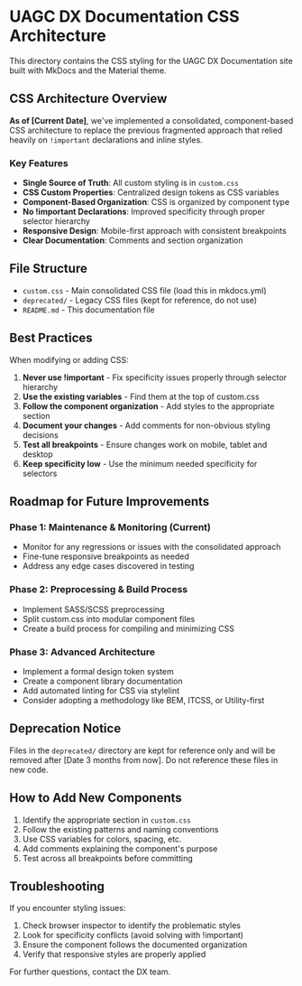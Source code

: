 # UAGC DX Documentation CSS Architecture

This directory contains the CSS styling for the UAGC DX Documentation site built with MkDocs and the Material theme.

## CSS Architecture Overview

**As of [Current Date]**, we've implemented a consolidated, component-based CSS architecture to replace the previous fragmented approach that relied heavily on `!important` declarations and inline styles.

### Key Features

- **Single Source of Truth**: All custom styling is in `custom.css`
- **CSS Custom Properties**: Centralized design tokens as CSS variables
- **Component-Based Organization**: CSS is organized by component type
- **No !important Declarations**: Improved specificity through proper selector hierarchy
- **Responsive Design**: Mobile-first approach with consistent breakpoints
- **Clear Documentation**: Comments and section organization

## File Structure

- `custom.css` - Main consolidated CSS file (load this in mkdocs.yml)
- `deprecated/` - Legacy CSS files (kept for reference, do not use)
- `README.md` - This documentation file

## Best Practices

When modifying or adding CSS:

1. **Never use !important** - Fix specificity issues properly through selector hierarchy
2. **Use the existing variables** - Find them at the top of custom.css
3. **Follow the component organization** - Add styles to the appropriate section
4. **Document your changes** - Add comments for non-obvious styling decisions
5. **Test all breakpoints** - Ensure changes work on mobile, tablet and desktop
6. **Keep specificity low** - Use the minimum needed specificity for selectors

## Roadmap for Future Improvements

### Phase 1: Maintenance & Monitoring (Current)
- Monitor for any regressions or issues with the consolidated approach
- Fine-tune responsive breakpoints as needed
- Address any edge cases discovered in testing

### Phase 2: Preprocessing & Build Process
- Implement SASS/SCSS preprocessing
- Split custom.css into modular component files
- Create a build process for compiling and minimizing CSS

### Phase 3: Advanced Architecture
- Implement a formal design token system
- Create a component library documentation
- Add automated linting for CSS via stylelint
- Consider adopting a methodology like BEM, ITCSS, or Utility-first

## Deprecation Notice

Files in the `deprecated/` directory are kept for reference only and will be removed after [Date 3 months from now]. Do not reference these files in new code.

## How to Add New Components

1. Identify the appropriate section in `custom.css`
2. Follow the existing patterns and naming conventions
3. Use CSS variables for colors, spacing, etc.
4. Add comments explaining the component's purpose
5. Test across all breakpoints before committing

## Troubleshooting

If you encounter styling issues:

1. Check browser inspector to identify the problematic styles
2. Look for specificity conflicts (avoid solving with !important)
3. Ensure the component follows the documented organization
4. Verify that responsive styles are properly applied

For further questions, contact the DX team. 